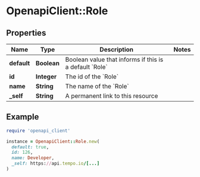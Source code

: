 # OpenapiClient::Role

## Properties

| Name | Type | Description | Notes |
| ---- | ---- | ----------- | ----- |
| **default** | **Boolean** | Boolean value that informs if this is a default &#x60;Role&#x60; |  |
| **id** | **Integer** | The id of the &#x60;Role&#x60; |  |
| **name** | **String** | The name of the &#x60;Role&#x60; |  |
| **_self** | **String** | A permanent link to this resource |  |

## Example

```ruby
require 'openapi_client'

instance = OpenapiClient::Role.new(
  default: true,
  id: 126,
  name: Developer,
  _self: https://api.tempo.io/[...]
)
```

